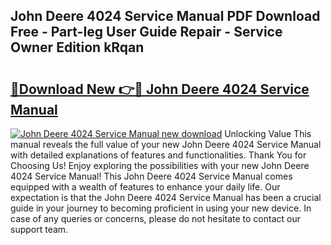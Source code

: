 ## John Deere 4024 Service Manual PDF Download Free - Part-Ieg User Guide Repair - Service Owner Edition kRqan

# <h2><a href="http://bc11925.oget.top/?id=John+Deere+4024+Service+Manual">🔗Download New 👉🔴 John Deere 4024 Service Manual</a></h2>

[![John Deere 4024 Service Manual new download](https://i.imgur.com/5g1atiW.png)](http://bc11925.oget.top/?id=John+Deere+4024+Service+Manual)
Unlocking Value This manual reveals the full value of your new John Deere 4024 Service Manual with detailed explanations of features and functionalities. Thank You for Choosing Us! Enjoy exploring the possibilities with your new John Deere 4024 Service Manual! This John Deere 4024 Service Manual comes equipped with a wealth of features to enhance your daily life. Our expectation is that the John Deere 4024 Service Manual has been a crucial guide in your journey to becoming proficient in using your new device. In case of any queries or concerns, please do not hesitate to contact our support team.

